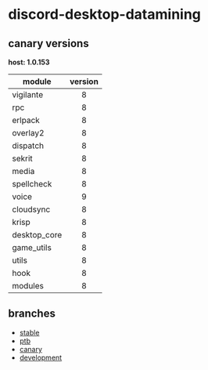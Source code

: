 # discord-desktop-datamining

## canary versions

**host: 1.0.153**

| module | version |
| ------ | :-----: |
| vigilante | 8 |
| rpc | 8 |
| erlpack | 8 |
| overlay2 | 8 |
| dispatch | 8 |
| sekrit | 8 |
| media | 8 |
| spellcheck | 8 |
| voice | 9 |
| cloudsync | 8 |
| krisp | 8 |
| desktop_core | 8 |
| game_utils | 8 |
| utils | 8 |
| hook | 8 |
| modules | 8 |

## branches

- [stable](https://github.com/OpenAsar/discord-desktop-datamining/tree/stable)
- [ptb](https://github.com/OpenAsar/discord-desktop-datamining/tree/ptb)
- [canary](https://github.com/OpenAsar/discord-desktop-datamining/tree/canary)
- [development](https://github.com/OpenAsar/discord-desktop-datamining/tree/development)